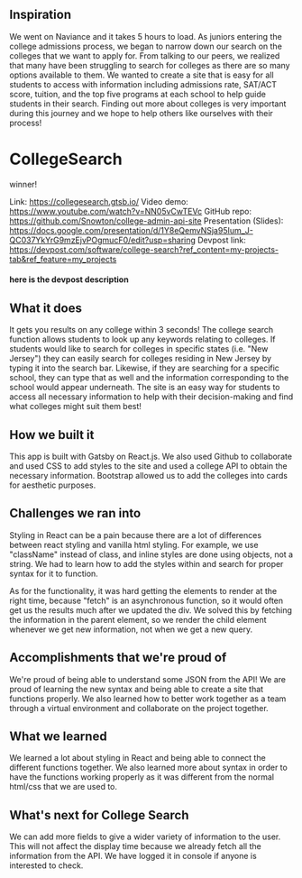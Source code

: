 ## Inspiration

We went on Naviance and it takes 5 hours to load. As juniors entering the college admissions process, we began to narrow down our search on the colleges that we want to apply for. From talking to our peers, we realized that many have been struggling to search for colleges as there are so many options available to them. We wanted to create a site that is easy for all students to access with information including admissions rate, SAT/ACT score, tuition, and the top five programs at each school to help guide students in their search. Finding out more about colleges is very important during this journey and we hope to help others like ourselves with their process! 

# CollegeSearch

winner!

Link: https://collegesearch.gtsb.io/
Video demo: https://www.youtube.com/watch?v=NN05vCwTEVc
GitHub repo: https://github.com/Snowton/college-admin-api-site
Presentation (Slides): https://docs.google.com/presentation/d/1Y8eQemvNSja95Ium_J-QC037YkYrG9mzEjvPOgmucF0/edit?usp=sharing
Devpost link: https://devpost.com/software/college-search?ref_content=my-projects-tab&ref_feature=my_projects

#### here is the devpost description

## What it does

It gets you results on any college within 3 seconds! The college search function allows students to look up any keywords relating to colleges. If students would like to search for colleges in specific states (i.e. "New Jersey") they can easily search for colleges residing in New Jersey by typing it into the search bar.  Likewise, if they are searching for a specific school, they can type that as well and the information corresponding to the school would appear underneath. The site is an easy way for students to access all necessary information to help with their decision-making and find what colleges might suit them best! 

## How we built it

This app is built with Gatsby on React.js. We also used Github to collaborate and used CSS to add styles to the site and used a college API to obtain the necessary information. Bootstrap allowed us to add the colleges into cards for aesthetic purposes. 

## Challenges we ran into

Styling in React can be a pain because there are a lot of differences between react styling and vanilla html styling. For example, we use "className" instead of class, and inline styles are done using objects, not a string. We had to learn how to add the styles within and search for proper syntax for it to function. 

As for the functionality, it was hard getting the elements to render at the right time, because "fetch" is an asynchronous function, so it would often get us the results much after we updated the div. We solved this by fetching the information in the parent element, so we render the child element whenever we get new information, not when we get a new query.

## Accomplishments that we're proud of

We're proud of being able to understand some JSON from the API! We are proud of learning the new syntax and being able to create a site that functions properly. We also learned how to better work together as a team through a virtual environment and collaborate on the project together. 

## What we learned

We learned a lot about styling in React and being able to connect the different functions together. We also learned more about syntax in order to have the functions working properly as it was different from the normal html/css that we are used to. 

## What's next for College Search

We can add more fields to give a wider variety of information to the user. This will not affect the display time because we already fetch all the information from the API. We have logged it in console if anyone is interested to check.
